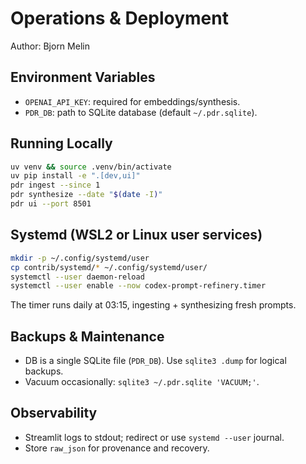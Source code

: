 # Operations & Deployment

Author: Bjorn Melin

## Environment Variables

- `OPENAI_API_KEY`: required for embeddings/synthesis.
- `PDR_DB`: path to SQLite database (default `~/.pdr.sqlite`).

## Running Locally

```bash
uv venv && source .venv/bin/activate
uv pip install -e ".[dev,ui]"
pdr ingest --since 1
pdr synthesize --date "$(date -I)"
pdr ui --port 8501
```

## Systemd (WSL2 or Linux user services)

```bash
mkdir -p ~/.config/systemd/user
cp contrib/systemd/* ~/.config/systemd/user/
systemctl --user daemon-reload
systemctl --user enable --now codex-prompt-refinery.timer
```

The timer runs daily at 03:15, ingesting + synthesizing fresh prompts.

## Backups & Maintenance

- DB is a single SQLite file (`PDR_DB`). Use `sqlite3 .dump` for logical backups.
- Vacuum occasionally: `sqlite3 ~/.pdr.sqlite 'VACUUM;'`.

## Observability

- Streamlit logs to stdout; redirect or use `systemd --user` journal.
- Store `raw_json` for provenance and recovery.
